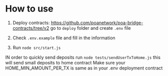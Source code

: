 # How to use
1. Deploy contracts:
https://github.com/poanetwork/poa-bridge-contracts/tree/v2
go to `deploy` folder and create `.env` file

2. Check `.env.example` file and fill in the information

3. Run `node src/start.js`

IN order to quickly send deposits run
`node tests/sendUserTxToHome.js`
this will send small deposits to home contract
Make sure your HOME_MIN_AMOUNT_PER_TX is same as in your .env deployment contract